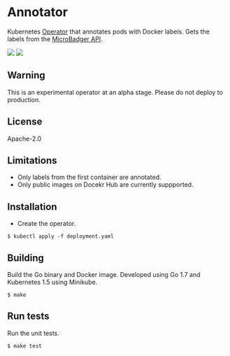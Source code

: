 # Annotator

Kubernetes [Operator](https://coreos.com/blog/introducing-operators.html) that annotates pods with
Docker labels. Gets the labels from the [MicroBadger API](https://microbadger.com/api).

[![](https://images.microbadger.com/badges/image/rossf7/annotator.svg)](https://microbadger.com/images/rossf7/annotator "Get your own image badge on microbadger.com") [![](https://images.microbadger.com/badges/commit/rossf7/annotator.svg)](https://microbadger.com/images/rossf7/annotator "Get your own image badge on microbadger.com")

## Warning

This is an experimental operator at an alpha stage. Please do not deploy to production.

## License

Apache-2.0

## Limitations

* Only labels from the first container are annotated.
* Only public images on Docekr Hub are currently suppported.

## Installation

* Create the operator.

```
$ kubectl apply -f deployment.yaml
```

## Building

Build the Go binary and Docker image. Developed using Go 1.7 and Kubernetes
1.5 using Minikube.

```
$ make
```

## Run tests

Run the unit tests.

```
$ make test
```
